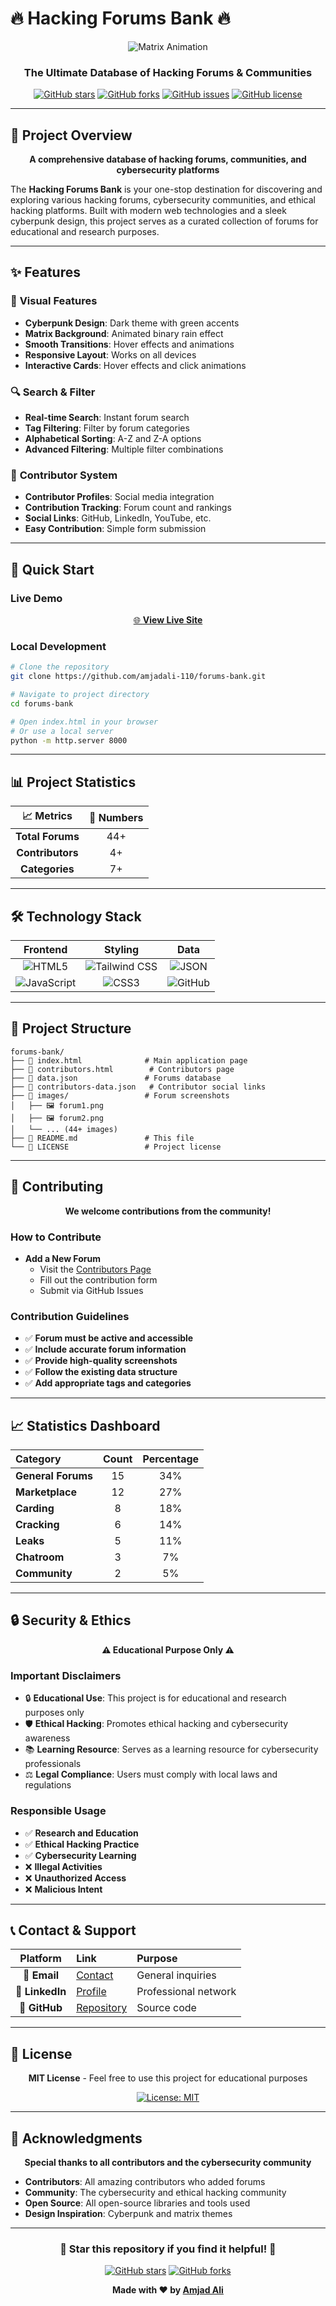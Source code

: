 # 🔥 Hacking Forums Bank 🔥

<div align="center">

![Matrix Animation](https://media4.giphy.com/media/v1.Y2lkPTc5MGI3NjExZmRwMTJpYXp0OHk1MTVjbnE3MXBvOTAyMDE5bGVmemc1Mnp0YWdtayZlcD12MV9pbnRlcm5hbF9naWZfYnlfaWQmY3Q9Zw/RbDKaczqWovIugyJmW/giphy.gif)

### **The Ultimate Database of Hacking Forums & Communities**

[![GitHub stars](https://img.shields.io/github/stars/amjadali-110/forums-bank?style=for-the-badge)](https://github.com/amjadali-110/forums-bank/stargazers)
[![GitHub forks](https://img.shields.io/github/forks/amjadali-110/forums-bank?style=for-the-badge)](https://github.com/amjadali-110/forums-bank/network)
[![GitHub issues](https://img.shields.io/github/issues/amjadali-110/forums-bank?style=for-the-badge&color=00ff41)](https://github.com/amjadali-110/forums-bank/issues)
[![GitHub license](https://img.shields.io/github/license/amjadali-110/forums-bank?style=for-the-badge&color=00ff41)](https://github.com/amjadali-110/forums-bank/blob/main/LICENSE)

</div>

---

## 🎯 **Project Overview**

<div align="center">

**A comprehensive database of hacking forums, communities, and cybersecurity platforms**

</div>

The **Hacking Forums Bank** is your one-stop destination for discovering and exploring various hacking forums, cybersecurity communities, and ethical hacking platforms. Built with modern web technologies and a sleek cyberpunk design, this project serves as a curated collection of forums for educational and research purposes.

---

## ✨ **Features**


### 🎨 **Visual Features**
- **Cyberpunk Design**: Dark theme with green accents
- **Matrix Background**: Animated binary rain effect
- **Smooth Transitions**: Hover effects and animations
- **Responsive Layout**: Works on all devices
- **Interactive Cards**: Hover effects and click animations

### 🔍 **Search & Filter**
- **Real-time Search**: Instant forum search
- **Tag Filtering**: Filter by forum categories
- **Alphabetical Sorting**: A-Z and Z-A options
- **Advanced Filtering**: Multiple filter combinations

### 👥 **Contributor System**
- **Contributor Profiles**: Social media integration
- **Contribution Tracking**: Forum count and rankings
- **Social Links**: GitHub, LinkedIn, YouTube, etc.
- **Easy Contribution**: Simple form submission

---

## 🚀 **Quick Start**

### **Live Demo**
<div align="center">

[🌐 **View Live Site**](https://forums-bank.codegrills.com/)

</div>

### **Local Development**

```bash
# Clone the repository
git clone https://github.com/amjadali-110/forums-bank.git

# Navigate to project directory
cd forums-bank

# Open index.html in your browser
# Or use a local server
python -m http.server 8000
```

---

## 📊 **Project Statistics**

<div align="center">

| 📈 **Metrics** | 🔢 **Numbers** |
|:---:|:---:|
| **Total Forums** | 44+ |
| **Contributors** | 4+ |
| **Categories** | 7+ |

</div>

---

## 🛠️ **Technology Stack**

<div align="center">

| **Frontend** | **Styling** | **Data** |
|:---:|:---:|:---:|
| ![HTML5](https://img.shields.io/badge/HTML5-E34F26?style=for-the-badge&logo=html5&logoColor=white) | ![Tailwind CSS](https://img.shields.io/badge/Tailwind_CSS-38B2AC?style=for-the-badge&logo=tailwind-css&logoColor=white) | ![JSON](https://img.shields.io/badge/json-5E5C5C?style=for-the-badge&logo=json&logoColor=white) |
| ![JavaScript](https://img.shields.io/badge/JavaScript-F7DF1E?style=for-the-badge&logo=javascript&logoColor=black) | ![CSS3](https://img.shields.io/badge/CSS3-1572B6?style=for-the-badge&logo=css3&logoColor=white) | ![GitHub](https://img.shields.io/badge/GitHub-100000?style=for-the-badge&logo=github&logoColor=white) |

</div>



---

## 📁 **Project Structure**

```
forums-bank/
├── 📄 index.html              # Main application page
├── 📄 contributors.html        # Contributors page
├── 📄 data.json               # Forums database
├── 📄 contributors-data.json   # Contributor social links
├── 📁 images/                 # Forum screenshots
│   ├── 🖼️ forum1.png
│   ├── 🖼️ forum2.png
│   └── ... (44+ images)
├── 📄 README.md               # This file
└── 📄 LICENSE                 # Project license
```

---

## 🤝 **Contributing**

<div align="center">

**We welcome contributions from the community!**

</div>

### **How to Contribute**


- **Add a New Forum**
   - Visit the [Contributors Page](https://forums-bank.codegrills.com/contributors.html)
   - Fill out the contribution form
   - Submit via GitHub Issues

### **Contribution Guidelines**

- ✅ **Forum must be active and accessible**
- ✅ **Include accurate forum information**
- ✅ **Provide high-quality screenshots**
- ✅ **Follow the existing data structure**
- ✅ **Add appropriate tags and categories**

---

## 📈 **Statistics Dashboard**

<div align="center">

| **Category** | **Count** | **Percentage** |
|:---|:---:|:---:|
| **General Forums** | 15 | 34% |
| **Marketplace** | 12 | 27% |
| **Carding** | 8 | 18% |
| **Cracking** | 6 | 14% |
| **Leaks** | 5 | 11% |
| **Chatroom** | 3 | 7% |
| **Community** | 2 | 5% |

</div>

---

## 🔒 **Security & Ethics**

<div align="center">

**⚠️ Educational Purpose Only ⚠️**

</div>

### **Important Disclaimers**
- 🔒 **Educational Use**: This project is for educational and research purposes only
- 🛡️ **Ethical Hacking**: Promotes ethical hacking and cybersecurity awareness
- 📚 **Learning Resource**: Serves as a learning resource for cybersecurity professionals
- ⚖️ **Legal Compliance**: Users must comply with local laws and regulations

### **Responsible Usage**
- ✅ **Research and Education**
- ✅ **Ethical Hacking Practice**
- ✅ **Cybersecurity Learning**
- ❌ **Illegal Activities**
- ❌ **Unauthorized Access**
- ❌ **Malicious Intent**

---

## 📞 **Contact & Support**

<div align="center">

| **Platform** | **Link** | **Purpose** |
|:---:|:---|:---|
| 📧 **Email** | [Contact](mailto:110amjadali786@gmail.com) | General inquiries |
| 💼 **LinkedIn** | [Profile](https://linkedin.com/in/amjadali110/) | Professional network |
| 🐙 **GitHub** | [Repository](https://github.com/amjadali-110/forums-bank) | Source code |

</div>

---

## 📄 **License**

<div align="center">

**MIT License** - Feel free to use this project for educational purposes

[![License: MIT](https://img.shields.io/badge/License-MIT-yellow.svg?style=for-the-badge)](https://opensource.org/licenses/MIT)

</div>

---

## 🙏 **Acknowledgments**

<div align="center">

**Special thanks to all contributors and the cybersecurity community**

</div>

- **Contributors**: All amazing contributors who added forums
- **Community**: The cybersecurity and ethical hacking community
- **Open Source**: All open-source libraries and tools used
- **Design Inspiration**: Cyberpunk and matrix themes

---

<div align="center">

### **🌟 Star this repository if you find it helpful! 🌟**

[![GitHub stars](https://img.shields.io/github/stars/amjadali-110/forums-bank)](https://github.com/amjadali-110/forums-bank/stargazers)
[![GitHub forks](https://img.shields.io/github/forks/amjadali-110/forums-bank)](https://github.com/amjadali-110/forums-bank/network)

**Made with ❤️ by [Amjad Ali](https://linkedin.com/in/amjadali110)**

</div>

